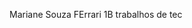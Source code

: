 Mariane Souza FErrari 1B
trabalhos de tec
<!---
m4riane1b/m4riane1b is a ✨ special ✨ repository because its `README.md` (this file) appears on your GitHub profile.
You can click the Preview link to take a look at your changes.
--->
